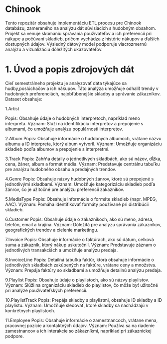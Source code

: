 # Chinook
Tento repozitár obsahuje implementáciu ETL procesu pre Chinook databázu, zameraného na analýzu dát súvisiacich s hudobným obsahom. Projekt sa venuje skúmaniu správania používateľov a ich preferencií pri nákupe a počúvaní skladieb, pričom vychádza z histórie nákupov a ďalších dostupných údajov. Výsledný dátový model podporuje viacrozmernú analýzu a vizualizáciu dôležitých ukazovateľov.
# 1. Úvod a popis zdrojových dát
Cieľ semestrálneho projektu je analyzovať dáta týkajúce sa hudby,poslúchačov a ích nákupov. Táto analýza umožňuje odhaliť trendy v hudobných preferenciách, najobľúbenejšie skladby a správanie zákazníkov.
Dataset obsahuje:

1.Artist

Popis: Obsahuje údaje o hudobných interpretoch, napríklad meno interpreta.
Význam: Slúži na identifikáciu interpretov a prepojenie s albumami, čo umožňuje analýzu populárnosti interpretov.

2.Album
Popis: Obsahuje informácie o hudobných albumoch, vrátane názvu albumu a ID interpreta, ktorý album vytvoril.
Význam: Umožňuje organizáciu skladieb podľa albumov a prepojenie s interpretmi.

3.Track
Popis: Zahŕňa detaily o jednotlivých skladbách, ako sú názov, dĺžka, cena, žáner, album a formát média.
Význam: Predstavuje centrálnu tabuľku pre analýzu hudobného obsahu a predajných trendov.

4.Genre
Popis: Obsahuje názvy hudobných žánrov, ktoré sú prepojené s jednotlivými skladbami.
Význam: Umožňuje kategorizáciu skladieb podľa žánrov, čo je užitočné pre analýzu preferencií zákazníkov.

5.MediaType
Popis: Obsahuje informácie o formáte skladieb (napr. MPEG, AAC).
Význam: Pomáha identifikovať formáty používané pri distribúcii skladieb.

6.Customer
Popis: Obsahuje údaje o zákazníkoch, ako sú meno, adresa, telefón, email a krajina.
Význam: Dôležitá pre analýzu správania zákazníkov, geografických trendov a cielenie marketingu.

7.Invoice
Popis: Obsahuje informácie o faktúrach, ako sú dátum, celková suma a zákazník, ktorý nákup uskutočnil.
Význam: Predstavuje záznam o jednotlivých transakciách a umožňuje analýzu predaja.

8.InvoiceLine
Popis: Detailná tabuľka faktúr, ktorá obsahuje informácie o jednotlivých skladbách zakúpených na faktúre, vrátane ceny a množstva.
Význam: Prepája faktúry so skladbami a umožňuje detailnú analýzu predaja.

9.Playlist
Popis: Obsahuje údaje o playlistoch, ako sú názvy playlistov.
Význam: Slúži na organizáciu skladieb do playlistov, čo môže byť užitočné pri analýze používateľských preferencií.

10.PlaylistTrack
Popis: Prepája skladby s playlistmi, obsahuje ID skladby a ID playlistu.
Význam: Umožňuje sledovať, ktoré skladby sa nachádzajú v konkrétnych playlistoch.

11.Employee
Popis: Obsahuje informácie o zamestnancoch, vrátane mena, pracovnej pozície a kontaktných údajov.
Význam: Používa sa na riadenie zamestnancov a ich interakcie so zákazníkmi, napríklad pri zákazníckej podpore.
